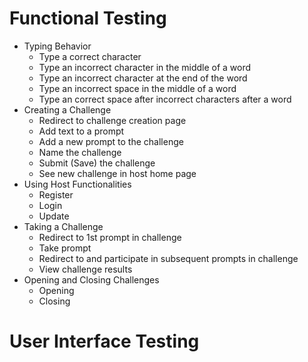 # Functional Testing

- Typing Behavior
  - Type a correct character
  - Type an incorrect character in the middle of a word
  - Type an incorrect character at the end of the word
  - Type an incorrect space in the middle of a word
  - Type an correct space after incorrect characters after a word
- Creating a Challenge
  - Redirect to challenge creation page
  - Add text to a prompt
  - Add a new prompt to the challenge
  - Name the challenge
  - Submit (Save) the challenge
  - See new challenge in host home page
- Using Host Functionalities
  - Register
  - Login
  - Update
- Taking a Challenge
  - Redirect to 1st prompt in challenge
  - Take prompt
  - Redirect to and participate in subsequent prompts in challenge
  - View challenge results
- Opening and Closing Challenges
  - Opening 
  - Closing



# User Interface Testing